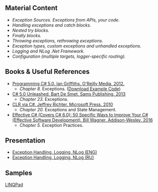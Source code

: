 ## Material Content 
- *Exception Sources. Exceptions from APIs, your code.*
- *Handling exceptions and catch blocks.*
- *Nested try blocks.*
- *Finally blocks.*
- *Throwing exceptions,  rethrowing exceptions.*
- *Exception types, custom exceptions and unhandled exceptions.*
- *Logging and NLog .Net Framework.*
- *Configuration (multiple targets, logger-specific routing).*

## Books & Useful References 
- [Programming C# 5.0. Ian Griffiths. O'Reilly Media. 2012.](http://shop.oreilly.com/product/0636920024064.do)
   - *Chapter 8.* Exceptions. ([Download Example Code](https://resources.oreilly.com/examples/0636920024064/blob/master/Ch08.zip))
- [C# 5.0 Unleashed. Bart De Smet. Sams Publishing. 2013](https://www.goodreads.com/book/show/16284093-c-5-0-unleashed)
   - *Chapter 23.* Exceptions.
- [CLR via C#. Jeffrey Richter. Microsoft Press. 2010](https://www.goodreads.com/book/show/7121415-clr-via-c)
   - *Chapter 20.* Exceptions and State Management.
- [Effective C# (Covers C# 6.0): 50 Specific Ways to Improve Your C# (Effective Software Development). Bill Wagner. Addison-Wesley. 2016](https://www.goodreads.com/book/show/30009056-effective-c-covers-c-6-0)
   - *Chapter 5.* Exception Practices.
   
## Presentation 
- [Exception Handling. Logging. NLog (ENG)](https://github.com/EPM-RD-NETLAB/.NET-Framework-modules/blob/master/M8.%20Exception%20Handling.%20Logging.%20NLog/Exception%20Handling.%20Logging.%20NLog.pptx)
- [Exception Handling. Logging. NLog (RU)]()

## Samples 
[LINQPad](https://github.com/EPM-RD-NETLAB/.NET-Framework-modules/tree/master/M8.%20Exception%20Handling.%20Logging.%20NLog/Samples/VS)
